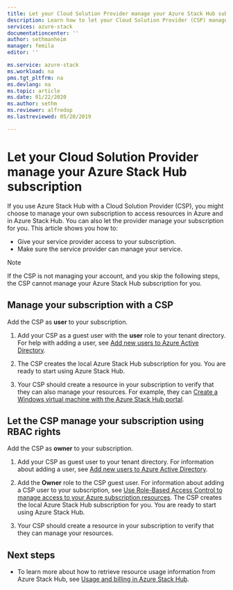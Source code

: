 ```yaml
---
title: Let your Cloud Solution Provider manage your Azure Stack Hub subscription | Microsoft Docs
description: Learn how to let your Cloud Solution Provider (CSP) manage your Azure Stack Hub subscription for you.
services: azure-stack
documentationcenter: ''
author: sethmanheim
manager: femila
editor: ''

ms.service: azure-stack
ms.workload: na
pms.tgt_pltfrm: na
ms.devlang: na
ms.topic: article
ms.date: 01/22/2020
ms.author: sethm
ms.reviewer: alfredop
ms.lastreviewed: 05/20/2019

---
```


# Let your Cloud Solution Provider manage your Azure Stack Hub subscription

If you use Azure Stack Hub with a Cloud Solution Provider (CSP), you might choose to manage your own subscription to access resources in Azure and in Azure Stack Hub. You can also let the provider manage your subscription for you. This article shows you how to:

* Give your service provider access to your subscription.
* Make sure the service provider can manage your service.

> [!NOTE]
> If the CSP is not managing your account, and you skip the following steps, the CSP cannot manage your Azure Stack Hub subscription for you.

## Manage your subscription with a CSP

Add the CSP as **user** to your subscription.

1. Add your CSP as a guest user with the **user** role to your tenant directory. For help with adding a user, see [Add new users to Azure Active Directory](/azure/active-directory/add-users-azure-active-directory).

2. The CSP creates the local Azure Stack Hub subscription for you. You are ready to start using Azure Stack Hub.

3. Your CSP should create a resource in your subscription to verify that they can also manage your resources. For example, they can [Create a Windows virtual machine with the Azure Stack Hub portal](azure-stack-quick-windows-portal.md).

## Let the CSP manage your subscription using RBAC rights

Add the CSP as **owner** to your subscription.

1. Add your CSP as guest user to your tenant directory. For information about adding a user, see [Add new users to Azure Active Directory](/azure/active-directory/add-users-azure-active-directory).

2. Add the **Owner** role to the CSP guest user. For information about adding a CSP user to your subscription, see [Use Role-Based Access Control to manage access to your Azure subscription resources](/azure/role-based-access-control/role-assignments-portal). The CSP creates the local Azure Stack Hub subscription for you. You are ready to start using Azure Stack Hub.
3. Your CSP should create a resource in your subscription to verify that they can manage your resources.

## Next steps

* To learn more about how to retrieve resource usage information from Azure Stack Hub, see [Usage and billing in Azure Stack Hub](../operator/azure-stack-billing-and-chargeback.md).
